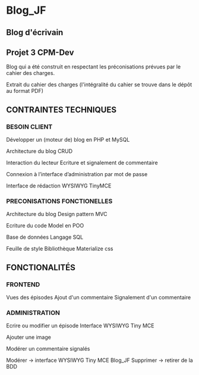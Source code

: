 # Blog_JF

## Blog d'écrivain
## Projet 3 CPM-Dev

Blog qui a été construit en respectant les préconisations prévues par le cahier des charges.

Extrait du cahier des charges (l'intégralité du cahier se trouve dans le dépôt au format PDF)

## CONTRAINTES TECHNIQUES

### BESOIN CLIENT

Développer un (moteur de) blog 
en PHP et MySQL

Architecture du blog 
CRUD

Interaction du lecteur 
Ecriture et signalement de commentaire

Connexion à l’interface d’administration par mot de passe

Interface de rédaction
WYSIWYG TinyMCE

### PRECONISATIONS FONCTIONELLES 

Architecture  du blog
Design pattern MVC

Ecriture du code
Model en POO

Base de données
Langage SQL

Feuille de style
Bibliothèque Materialize css

## FONCTIONALITÉS 

### FRONTEND

Vues des épisodes
Ajout d'un commentaire
Signalement d'un commentaire

### ADMINISTRATION

Ecrire ou modifier un épisode
Interface WYSIWYG Tiny MCE

Ajouter une image

Modérer un commentaire signalés

Modérer -> interface WYSIWYG Tiny MCE
Blog_JF
Supprimer -> retirer de la BDD


